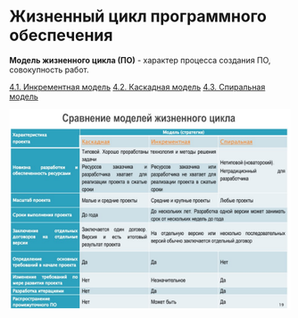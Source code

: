 # Жизненный цикл программного обеспечения

**Модель жизненного цикла (ПО)** - характер процесса создания ПО, совокупность работ.

[4.1. Инкрементная модель](2.%20Knowledge/Проектирование/Инструментальные%20средства/4.1.%20Инкрементная%20модель.md)
[4.2. Каскадная модель](2.%20Knowledge/Проектирование/Инструментальные%20средства/4.2.%20Каскадная%20модель.md)
[4.3. Спиральная модель](2.%20Knowledge/Проектирование/Инструментальные%20средства/4.3.%20Спиральная%20модель.md)

![](heap/_files/Pasted%20image%2020250122064232.png)

